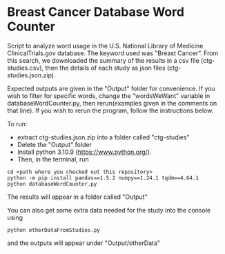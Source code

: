 # Breast Cancer Database Word Counter
Script to analyze word usage in the U.S. National Library of Medicine ClinicalTrials.gov database. The keyword used was "Breast Cancer”. From this search, we downloaded the summary of the results in a csv file (ctg-studies.csv), then the details of each study as json files (ctg-studies.json.zip). 

Expected outputs are given in the "Output" folder for convenience. 
If you wish to filter for specific words, change the "wordsWeWant" variable in databaseWordCounter.py, then rerun(examples given in the comments on that line). 
If you wish to rerun the program, follow the instructions below.

To run:
- extract ctg-studies.json.zip into a folder called "ctg-studies"
- Delete the "Output" folder
- Install python 3.10.9 (https://www.python.org/). 
- Then, in the terminal, run
```
cd <path where you checked out this repository>
python -m pip install pandas==1.5.2 numpy==1.24.1 tqdm==4.64.1
python databaseWordCounter.py
```
The results will appear in a folder called "Output"

You can also get some extra data needed for the study into the console using
```
python otherDataFromStudies.py
```
and the outputs will appear under "Output/otherData" 
